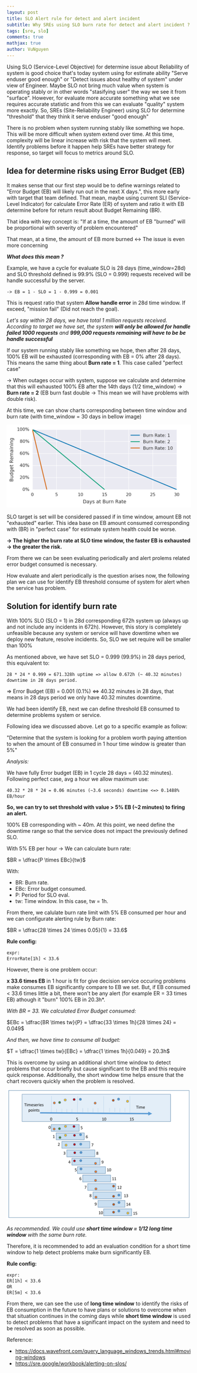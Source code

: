 ```yaml
---
layout: post
title: SLO Alert rule for detect and alert incident
subtitle: Why SREs using SLO burn rate for detect and alert incident ?
tags: [sre, slo]
comments: true
mathjax: true
author: VuNguyen
---
```



Using SLO (Service-Level Objective) for determine issue about Reliability of system is good choice that's today system using for estimate ability "Serve enduser good enough" or "Detect issues about healthy of system" under view of Engineer. Maybe SLO not bring much value when system is operating stably or in other words "stasifying user" the way we see it from "surface". However, for evaluate more accurate something what we see requires accurate statistic and from this we can evaluate "quality" system more exactly.
So, SREs (Site-Reliability Engineer) using SLO for determine "threshold" that they think it serve enduser "good enough"

There is no problem when system running stably like something we hope. This will be more difficult when system extend over time. At this time, complexity will be linear increase with risk that the system will meet. Identify problems before it happen help SREs have better strategy for response, so target will focus to metrics around SLO.

## Idea for determine risks using Error Budget (EB)

It makes sense that our first step would be to define warnings related to "Error Budget (EB) will likely run out in the next X days.", this more early with target that team defined. That mean, maybe using current SLI (Service-Level Indicator) for calculate Error Rate (ER) of system and ratio it with EB determine before for return result about Budget Remaining (BR).

That idea with key concept is: "If at a time, the amount of EB "burned" will be proportional with severity of problem encountered"

That mean, at a time, the amount of EB more burned <-> The issue is even more concerning

_**What does this mean ?**_

Example, we have a cycle for evaluate SLO is 28 days (time_window=28d) and SLO threshold defined is 99.9% (SLO = 0.999) requests received will be handle successful by the server.

```text
-> EB = 1 - SLO = 1 - 0.999 = 0.001
```

This is request ratio that system **Allow handle error** in 28d time window. If exceed, "mission fail" (Did not reach the goal).

_Let's say within 28 days, we have total 1 million requests received. According to target we have set, the system **will only be allowed for handle failed 1000 requests** and **999,000 requests remaining will have to be be handle successful**_

If our system running stably like something we hope, then after 28 days, 100% EB will be exhausted (corresponding with EB = 0% after 28 days). This means the same thing about **Burn rate = 1**. This case called "perfect case"

-> When outages occur with system, suppose we calculate and determine that this will exhausted 100% EB after the 14th days (1/2 time_window) -> **Burn rate = 2** (EB burn fast double -> This mean we will have problems with double risk).

At this time, we can show charts corresponding between time window and burn rate (with time_window = 30 days in bellow image)

![burn rate with time window](/assets/img/image.png)
  
SLO target is set will be considered passed if in time window, amount EB not "exhausted" earlier. This idea base on EB amount consumed corresponding with (BR) in "perfect case" for estimate system health could be worse.

**-> The higher the burn rate at SLO time window, the faster EB is exhausted -> the greater the risk.**

From there we can be seen evaluating periodically and alert prolems related error budget consumed is necessary.

How evaluate and alert periodically is the question arises now, the following plan we can use for identify EB threshold consume of system for alert when the service has problem.

## Solution for identify burn rate

With 100% SLO (SLO = 1) in 28d corresponding 672h system up (always up and not include any incidents in 672h). However, this story is completely unfeasible because any system or service will have downtime when we deploy new feature, resolve incidents. So, SLO we set require will be smaller than 100%

As mentioned above, we have set SLO = 0.999 (99.9%) in 28 days period, this equivalent to:

```text
28 * 24 * 0.999 = 671.328h uptime => allow 0.672h (~ 40.32 minutes) downtime in 28 days period.

```

=> Error Budget (EB) = 0.001 (0.1%) <=> 40.32 minutes in 28 days, that means in 28 days period we only have 40.32 minutes downtime.

We had been identify EB, next we can define threshold EB consumed to determine problems system or service.

Following idea we discussed above. Let go to a specific example as follow:

"Determine that the system is looking for a problem worth paying attention to when the amount of EB consumed in 1 hour time window is greater than 5%"

_Analysis:_

We have fully Error budget (EB) in 1 cycle 28 days = (40.32 minutes). Following perfect case, avg a hour we allow maximum use:

```text
40.32 * 28 * 24 = 0.06 minutes (~3.6 seconds) downtime <=> 0.1488% EB/hour
```

**So, we can try to set threshold with value > 5% EB (~2 minutes) to firing an alert.**

100% EB corresponding with ~ 40m. At this point, we need define the downtime range so that the service does not impact the previously defined SLO.

With 5% EB per hour -> We can calculate burn rate:

$BR = \dfrac{P \times EBc}{tw}$

With:

- BR: Burn rate.
- EBc: Error budget consumed.
- P: Period for SLO eval.
- tw: Time window. In this case, tw = 1h.

From there, we calulate burn rate limit with 5% EB consumed per hour and we can configurate alerting rule by Burn rate:

$BR = \dfrac{28 \times 24 \times 0.05}{1} = 33.6$

**Rule config:**

```text
expr: 
ErrorRate[1h] < 33.6 
```

However, there is one problem occur:

**x 33.6 times EB** in 1 hour is fit for give decision service occuring problems make consumes EB significantly compare to EB we set. But, if EB consumed < 33.6 times little a bit, there won't be any alert (for example ER = 33 times EB) athough it "burn" 100% EB in 20.3h*.

_With BR = 33. We calculated Error Budget consumed:_

$EBc = \dfrac{BR \times tw}{P} = \dfrac{33 \times 1h}{28 \times 24} = 0.049$

_And then, we have time to consume all budget:_

$T = \dfrac{1 \times tw}{EBc} = \dfrac{1 \times 1h}{0.049} = 20.3h$

This is overcome by using an additional short time window to detect problems that occur briefly but cause significant to the EB and this require quick response. Additionally, the short window time helps ensure that the chart recovers quickly when the problem is resolved.

![rolling-window](/assets/img/image-1.png)

_As recommended. We could use **short time window = 1/12 long time window** with the same burn rate._

Therefore, it is recommended to add an evaluation condition for a short time window to help detect problems make burn significantly EB.

**Rule config:**

```text
expr: 
ER[1h] < 33.6 
OR 
ER[5m] < 33.6
```

From there, we can see the use of **long time window** to identify the risks of EB consumption in the future to have plans or solutions to overcome when that situation continues in the coming days while **short time window** is used to detect problems that have a significant impact on the system and need to be resolved as soon as possible.

Reference:

- <https://docs.wavefront.com/query_language_windows_trends.html#moving-windows>
- <https://sre.google/workbook/alerting-on-slos/>
